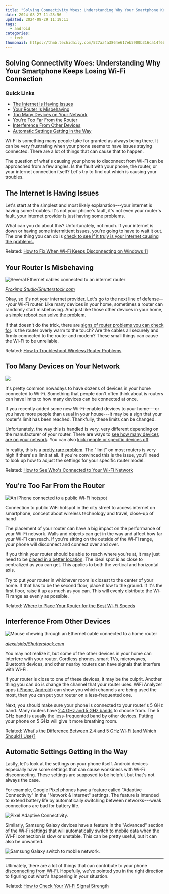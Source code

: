```yaml
---
title: "Solving Connectivity Woes: Understanding Why Your Smartphone Keeps Losing Wi-Fi Connection"
date: 2024-08-27 11:28:56
updated: 2024-08-29 11:19:11
tags:
  - android
categories:
  - tech
thumbnail: https://thmb.techidaily.com/527aa4a3864e617eb5900b316ca14f6baa8ae1f4cbbc3b923f7a9d59fce31293.jpg
---
```


## Solving Connectivity Woes: Understanding Why Your Smartphone Keeps Losing Wi-Fi Connection

### Quick Links

* [The Internet Is Having Issues](https://some-skills.techidaily.com/2024-approved-the-highest-resolution-elevating-quality-with-drone-edits/)
* [Your Router Is Misbehaving](https://extra-information.techidaily.com/safeguarding-sound-quality-while-speeding-up-tracks/)
* [Too Many Devices on Your Network](https://pokemon-go-android.techidaily.com/in-2024-ipogo-will-be-the-new-ispoofer-on-realme-gt-5-240w-drfone-by-drfone-virtual-android/)
* [You're Too Far From the Router](https://facebook-video-share.techidaily.com/top-youtube-spotlight-key-influences-on-your-viewership-position-for-2024/)
* [Interference From Other Devices](https://blog-min.techidaily.com/how-to-restore-deleted-honor-100-pro-contacts-an-easy-method-explained-by-fonelab-android-recover-contacts/)
* [Automatic Settings Getting in the Way](https://extra-hints.techidaily.com/leading-idevice-videography-tools/)

 Wi-Fi is something many people take for granted as always being there. It can be very frustrating when your phone seems to have issues staying connected. There are a lot of things that can cause that to happen.

 The question of what's causing your phone to disconnect from Wi-Fi can be approached from a few angles. Is the fault with your phone, the router, or your internet connection itself? Let's try to find out which is causing your troubles.

##  The Internet Is Having Issues

 Let's start at the simplest and most likely explanation---your internet is having some troubles. It's not your phone's fault, it's not even your router's fault, your internet provider is just having some problems.

 What can you do about this? Unfortunately, not much. If your internet is down or having some intermittent issues, you're going to have to wait it out. The one thing you can do is [check to see if it truly is your internet causing the problems.](https://unlock-android.techidaily.com/unlocking-the-power-of-smart-lock-a-beginners-guide-for-itel-p55t-users-by-drfone-android/) 

Related: [How to Fix When Wi-Fi Keeps Disconnecting on Windows 11](https://extra-support.techidaily.com/new-optimize-your-audio-content-expert-tips-for-editing-in-garageband/) 

##  Your Router Is Misbehaving

![Several Ethernet cables connected to an internet router](https://static1.howtogeekimages.com/wordpress/wp-content/uploads/2021/11/connected-ethernet-cables.jpg) 

_[Proxima Studio/Shutterstock.com](https://www.shutterstock.com/image-photo/router-wifi-close-fast-internet-modem-1935846049)_

 Okay, so it's not your internet provider. Let's go to the next line of defense---your Wi-Fi router. Like many devices in your home, sometimes a router can randomly start misbehaving. And just like those other devices in your home, a [simple reboot can solve the problem](https://screen-mirror.techidaily.com/how-to-mirror-apple-iphone-se-to-other-iphone-drfone-by-drfone-ios/).

 If that doesn't do the trick, there are [signs of router problems you can check for](https://instagram-clips.techidaily.com/updated-2024-approved-instagrams-latest-trend-get-8plus-free-tools-for-cutting-and-sharing-video-content/). Is the router overly warm to the touch? Are the cables all securely and firmly connected to the router and modem? These small things can cause the Wi-Fi to be unreliable.

Related: [How to Troubleshoot Wireless Router Problems](https://instagram-clips.techidaily.com/updated-2024-approved-instagrams-latest-trend-get-8plus-free-tools-for-cutting-and-sharing-video-content/) 

##  Too Many Devices on Your Network

![](https://static1.howtogeekimages.com/wordpress/wp-content/uploads/2021/07/windows-11-devices.jpg) 

 It's pretty common nowadays to have dozens of devices in your home connected to Wi-Fi. Something that people don't often think about is routers can have limits to how many devices can be connected at once.

 If you recently added some new Wi-Fi-enabled devices to your home---or you have more people than usual in your house---it may be a sign that your router's limit has been reached. Thankfully, these limits can be changed.

 Unfortunately, the way this is handled is very, very different depending on the manufacturer of your router. There are ways to [see how many devices are on your network](https://win-howtos.techidaily.com/1723210498463-solved-wmi-provider-host-high-cpu-usage-on-windows-1011-quickly-and-easily/). You can also [kick people or specific devices off](https://remote-screen-capture.techidaily.com/updated-streamline-your-seminars-economical-tech-tips/).

 In reality, this is a [pretty rare problem](https://facebook-video-content.techidaily.com/understanding-fbs-rules-for-immediate-video-removal/). The "limit" on most routers is very high if there's a limit at all. If you're convinced this is the issue, you'll need to look up how to adjust the settings for your specific router model.

Related: [How to See Who's Connected to Your Wi-Fi Network](https://win-howtos.techidaily.com/1723210498463-solved-wmi-provider-host-high-cpu-usage-on-windows-1011-quickly-and-easily/) 

##  You're Too Far From the Router

![An iPhone connected to a public Wi-Fi hotspot](https://static1.howtogeekimages.com/wordpress/wp-content/uploads/2018/05/an-iphone-connected-to-a-public-wi-fi-hotspot.jpeg) 

Connection to public WiFi hotspot in the city street to access internet on smartphone, concept about wireless technology and travel, close-up of hand

 The placement of your router can have a big impact on the performance of your Wi-Fi network. Walls and objects can get in the way and affect how far your Wi-Fi can reach. If you're sitting on the outside of the Wi-Fi range, your phone will disconnect and connect over and over.

 If you think your router should be able to reach where you're at, it may just need to be [placed in a better location](https://android-pokemon-go.techidaily.com/in-2024-ways-to-trade-pokemon-go-from-far-away-on-nokia-130-music-drfone-by-drfone-virtual-android/). The ideal spot is as close to centralized as you can get. This applies to both the vertical and horizontal axis.

 Try to put your router in whichever room is closest to the center of your home. If that has to be the second floor, place it low to the ground. If it's the first floor, raise it up as much as you can. This will evenly distribute the Wi-Fi range as evenly as possible.

Related: [Where to Place Your Router for the Best Wi-Fi Speeds](https://android-pokemon-go.techidaily.com/in-2024-ways-to-trade-pokemon-go-from-far-away-on-nokia-130-music-drfone-by-drfone-virtual-android/) 

##  Interference From Other Devices

![Mouse chewing through an Ethernet cable connected to a home router](https://static1.howtogeekimages.com/wordpress/wp-content/uploads/2021/09/mouse-chewing-ethernet-cable-router.jpg) 

_[alexeisido/Shutterstock.com](https://www.shutterstock.com/image-photo/damaged-wires-internet-connection-rat-gnawed-1284718138)_

 You may not realize it, but some of the other devices in your home can interfere with your router. Cordless phones, smart TVs, microwaves, Bluetooth devices, and other nearby routers can have signals that interfere with Wi-Fi.

 If your router is close to one of these devices, it may be the culprit. Another thing you can do is change the channel that your router uses. WiFi Analyzer apps ([iPhone](https://apps.apple.com/us/app/network-analyzer/id562315041), [Android](https://www.anrdoezrs.net/links/3607085/type/dlg/sid/UUhtgUeUpU207649/https://play.google.com/store/apps/details?id=net.techet.netanalyzerlite.an&hl=en%5FUS&gl=US)) can show you which channels are being used the most, then you can put your router on a less-frequented one.

 Next, you should make sure your phone is connected to your router's 5 GHz band. Many routers have [2.4 GHz and 5 GHz bands](https://screen-video-capture.techidaily.com/new-android-without-a-wire-heres-your-free-games-list-for-2024/) to choose from. The 5 GHz band is usually the less-frequented band by other devices. Putting your phone on 5 GHz will give it more breathing room.

Related: [What's the Difference Between 2.4 and 5 GHz Wi-Fi (and Which Should I Use)?](https://screen-video-capture.techidaily.com/new-android-without-a-wire-heres-your-free-games-list-for-2024/) 

##  Automatic Settings Getting in the Way

 Lastly, let's look at the settings on your phone itself. Android devices especially have some settings that can cause wonkiness with Wi-Fi disconnecting. These settings are supposed to be helpful, but that's not always the case.

 For example, Google Pixel phones have a feature called "Adaptive Connectivity" in the "Network & Internet" settings. The feature is intended to extend battery life by automatically switching between networks---weak connections are bad for battery life.

![Pixel Adaptive Connectivity.](https://static1.howtogeekimages.com/wordpress/wp-content/uploads/2021/12/2021-12-09_16-51-33.png) 

 Similarly, Samsung Galaxy devices have a feature in the "Advanced" section of the Wi-Fi settings that will automatically switch to mobile data when the Wi-Fi connection is slow or unstable. This can be pretty useful, but it can also be unwanted.

![Samsung Galaxy switch to mobile network.](https://static1.howtogeekimages.com/wordpress/wp-content/uploads/2021/12/2021-12-09_16-53-02.png) 

---

 Ultimately, there are a lot of things that can contribute to your phone [disconnecting from Wi-Fi](https://win11.techidaily.com/addressing-ntoskrnlexe-overload-issue/). Hopefully, we've pointed you in the right direction to figuring out what's happening in your situation.

Related: [How to Check Your Wi-Fi Signal Strength](https://win11.techidaily.com/addressing-ntoskrnlexe-overload-issue/)

<ins class="adsbygoogle"
     style="display:block"
     data-ad-format="autorelaxed"
     data-ad-client="ca-pub-7571918770474297"
     data-ad-slot="1223367746"></ins>



<ins class="adsbygoogle"
     style="display:block"
     data-ad-client="ca-pub-7571918770474297"
     data-ad-slot="8358498916"
     data-ad-format="auto"
     data-full-width-responsive="true"></ins>

